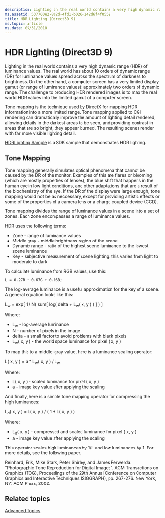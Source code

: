 ```yaml
---
description: Lighting in the real world contains a very high dynamic range (HDR) of luminance values.
ms.assetid: 537700e2-802d-4fd1-b026-142d6f4f0559
title: HDR Lighting (Direct3D 9)
ms.topic: article
ms.date: 05/31/2018
---
```


# HDR Lighting (Direct3D 9)

Lighting in the real world contains a very high dynamic range (HDR) of luminance values. The real world has about 10 orders of dynamic range (DR) for luminance values spread across the spectrum of darkness to brightness. On the other hand, a computer screen has a very limited display gamut (or range of luminance values): approximately two orders of dynamic range. The challenge to producing HDR rendered images is to map the real world HDR values into the limited gamut of a computer screen.

Tone mapping is the technique used by DirectX for mapping HDR information into a more limited range. Tone mapping applied to CGI rendering can dramatically improve the amount of lighting detail rendered, allowing details in the darkest areas to be seen, and providing contrast in areas that are so bright, they appear burned. The resulting scenes render with far more visible lighting detail.

[HDRLighting Sample](https://msdn.microsoft.com/library/Ee417769(v=VS.85).aspx) is a SDK sample that demonstrates HDR lighting.

## Tone Mapping

Tone mapping generally simulates optical phenomena that cannot be caused by the DR of the monitor. Examples of this are flares or blooming (which are mostly properties of lenses), the blue shift that happens in the human eye in low light conditions, and other adaptations that are a result of the biochemistry of the eye. If the DR of the display were large enough, tone mapping would not be as neccessary, except for providing artistic effects or some of the properties of a camera lens or a charge coupled device (CCD).

Tone mapping divides the range of luminance values in a scene into a set of zones. Each zone encompasses a range of luminance values.

HDR uses the following terms:

-   Zone - range of luminance values
-   Middle gray - middle brightness region of the scene
-   Dynamic range - ratio of the highest scene luminance to the lowest scene luminance
-   Key - subjective measurement of scene lighting: this varies from light to moderate to dark

To calculate luminance from RGB values, use this:


```
L = 0.27R + 0.67G + 0.06B;
```



The log-average luminance is a useful approximation for the key of a scene. A general equation looks like this:

L<sub>w</sub> = exp\[ 1 / N( sum\[ log( delta + L<sub>w</sub>( x, y ) ) \] ) \]

Where:

-   L<sub>w</sub> - log-average luminance
-   N - number of pixels in the image
-   delta - a small factor to avoid problems with black pixels
-   L<sub>w</sub>( x, y ) - the world space luminance for pixel ( x, y )

To map this to a middle-gray value, here is a luminance scaling operator:

L( x, y ) = a \* L<sub>w</sub>( x, y ) / L<sub>w</sub>

Where:

-   L( x, y ) - scaled luminance for pixel ( x, y )
-   a - image key value after applying the scaling

And finally, here is a simple tone mapping operator for compressing the high luminances:

L<sub>d</sub>( x, y ) = L( x, y ) / ( 1 + L( x, y ) )

Where:

-   L<sub>d</sub>( x, y ) - compressed and scaled luminance for pixel ( x, y )
-   a - image key value after applying the scaling

This operator scales high luminances by 1/L and low luminances by 1. For more details, see the following paper.

Reinhard, Erik, Mike Stark, Peter Shirley, and James Ferwerda. "Photographic Tone Reproduction for Digital Images". ACM Transactions on Graphics (TOG), Proceedings of the 29th Annual Conference on Computer Graphics and Interactive Techniques (SIGGRAPH), pp. 267-276. New York, NY: ACM Press, 2002.

## Related topics

<dl> <dt>

[Advanced Topics](advanced-topics.md)
</dt> </dl>

 

 



